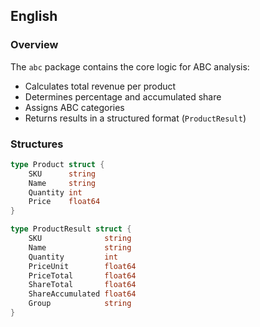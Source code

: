 ## English

### Overview
The `abc` package contains the core logic for ABC analysis:
- Calculates total revenue per product
- Determines percentage and accumulated share
- Assigns ABC categories
- Returns results in a structured format (`ProductResult`)

### Structures
```go
type Product struct {
    SKU      string
    Name     string
    Quantity int
    Price    float64
}

type ProductResult struct {
    SKU              string
    Name             string
    Quantity         int
    PriceUnit        float64
    PriceTotal       float64
    ShareTotal       float64
    ShareAccumulated float64
    Group            string
}
